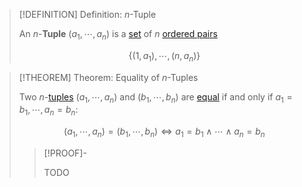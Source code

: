 >[!DEFINITION] Definition: $n$-Tuple
>
>An $n$-**Tuple** $(a_1,\cdots,a_n)$ is a [set](Set.md) of $n$ [ordered pairs](Ordered%20Pair.md)
>
>$$\{(1,a_1), \cdots, (n,a_n)\}$$
>

>[!THEOREM] Theorem: Equality of $n$-Tuples
>
>Two $n$-[tuples](Tuple.md) $(a_1,\cdots,a_n)$ and $(b_1,\cdots,b_n)$ are [equal](Axiom%20of%20Extensionality.md) if and only if $a_1 = b_1, \cdots, a_n = b_n$:
>
>$$(a_1,\cdots,a_n) = (b_1,\cdots,b_n) \iff a_1 = b_1 \land \cdots \land a_n = b_n$$
>
>>[!PROOF]-
>>
>>TODO
>>